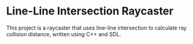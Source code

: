 # Line-Line Intersection Raycaster
This project is a raycaster that uses line-line intersection to calculate ray collision distance, written using C++ and SDL.